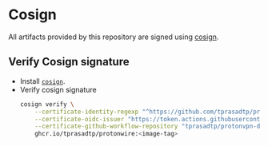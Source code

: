 # Cosign

All artifacts provided by this repository are signed using [cosign].

## Verify Cosign signature

- Install [`cosign`][cosign].
- Verify cosign signature
    ```bash
    cosign verify \
        --certificate-identity-regexp "^https://github.com/tprasadtp/protonvpn-docker" \
        --certificate-oidc-issuer "https://token.actions.githubusercontent.com" \
        --certificate-github-workflow-repository "tprasadtp/protonvpn-docker" \
        ghcr.io/tprasadtp/protonwire:<image-tag>
    ```

[cosign]: https://docs.sigstore.dev/system_config/installation/
